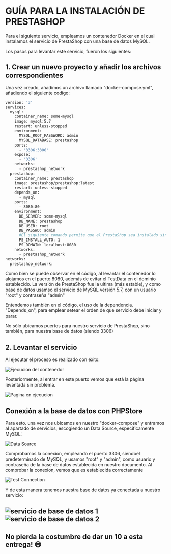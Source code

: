 # GUÍA PARA LA INSTALACIÓN DE PRESTASHOP

Para el siguiente servicio, empleamos un contenedor Docker en el cual instalamos el servicio de PrestaShop con una base de datos MySQL.

Los pasos para levantar este servicio, fueron los siguientes:

## 1. Crear un nuevo proyecto y añadir los archivos correspondientes

Una vez creado, añadimos un archivo llamado "docker-compose.yml", añadiendo el siguiente codigo:

```dockerfile
version: '3'
services:
  mysql:
    container_name: some-mysql
    image: mysql:5.7
    restart: unless-stopped
    environment:
      MYSQL_ROOT_PASSWORD: admin
      MYSQL_DATABASE: prestashop
    ports:
      - '3306:3306'
    expose:
      - '3306'
    networks:
      - prestashop_network
  prestashop:
    container_name: prestashop
    image: prestashop/prestashop:latest
    restart: unless-stopped
    depends_on:
      - mysql
    ports:
      - 8080:80
    environment:
      DB_SERVER: some-mysql
      DB_NAME: prestashop
      DB_USER: root
      DB_PASSWD: admin
      #El siguiente comando permite que el PrestaShop sea instalado sin TestData
      PS_INSTALL_AUTO: 1
      PS_DOMAIN: localhost:8080
    networks:
      - prestashop_network
networks:
  prestashop_network:
```

Como bien se puede observar en el código, al levantar el contenedor lo alojamos en el puerto 8080, además de evitar el TestData en el dominio establecido.
La versión de PrestaShop fue la ultima (más estable), y  como base de datos usamso el servicio de MySQL versión 5.7, con un usuario "root" y contraseña "admin"

Entendemos también en el código, el uso de la dependencia. "Depends_on", para emplear setear el orden de que servicio debe iniciar y parar.

No sólo ubicamos puertos para nuestro servicio de PrestaShop, sino también, para nuestra base de datos (siendo 3306)
## 2. Levantar el servicio

Al ejecutar el proceso es realizado con éxito:

![Ejecucion del contenedor](images%2Fimg3.png)

Posteriormente, al entrar en este puerto vemos que está la página levantada sin problema.

![Pagina en ejecucion](images%2Fimg4.png)

## Conexión a la base de datos con PHPStore

Para esto. una vez nos ubicamos en nuestro "docker-compose" y entramos al apartado de servicios, escogiendo un Data Source, especificamente MySQL:

![Data Source](images%2Fimg5.png)

Comprobamos la conexión, empleando el puerto 3306, siendoel predeterminado de MySQL, y usamos "root" y "admin", como usuario y contraseña de la base de datos establecida en nuestro documento. Al comprobar la conexion, vemos que es establecida correctamente

![Test Connection](images%2Fimg2.png)

Y de esta manera tenemos nuestra base de datos ya conectada a nuestro servicio:

![servicio de base de datos 1](images%2Fimg6.png)
![servicio de base de datos 2](images%2Fimg.png)
---
## No pierda la costumbre de dar un 10 a esta entrega! :smile:
